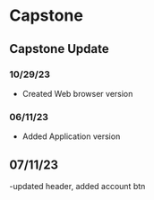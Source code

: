 # Capstone

## Capstone Update

### 10/29/23
- Created Web browser version

### 06/11/23
- Added Application version 

## 07/11/23
-updated header, added account btn